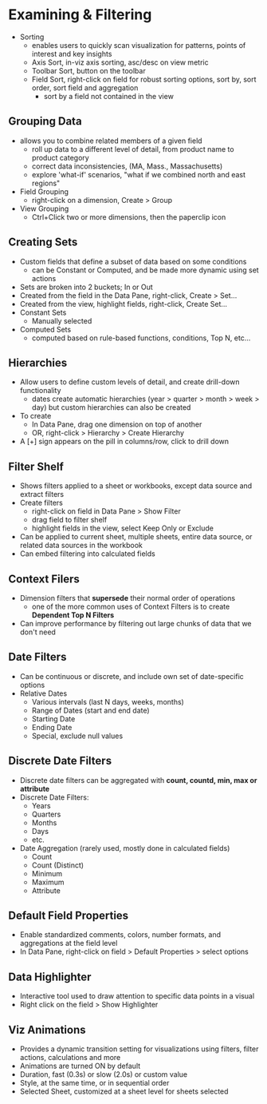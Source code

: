# Examining & Filtering

- Sorting
    - enables users to quickly scan visualization for patterns, points of interest and key insights
	- Axis Sort, in-viz axis sorting, asc/desc on view metric
	- Toolbar Sort, button on the toolbar
	- Field Sort, right-click on field for robust sorting options, sort by, sort order, sort field and aggregation
	    - sort by a field not contained in the view

## Grouping Data

- allows you to combine related members of a given field
    - roll up data to a different level of detail, from product name to product category
	- correct data inconsistencies, (MA, Mass., Massachusetts)
	- explore 'what-if' scenarios, "what if we combined north and east regions"
- Field Grouping
    - right-click on a dimension, Create > Group
- View Grouping
    - Ctrl+Click two or more dimensions, then the paperclip icon

## Creating Sets

- Custom fields that define a subset of data based on some conditions
    - can be Constant or Computed, and be made more dynamic using set actions
- Sets are broken into 2 buckets; In or Out
- Created from the field in the Data Pane, right-click, Create > Set...
- Created from the view, highlight fields, right-click, Create Set...
- Constant Sets
    - Manually selected
- Computed Sets
    - computed based on rule-based functions, conditions, Top N, etc...

## Hierarchies

- Allow users to define custom levels of detail, and create drill-down functionality
    - dates create automatic hierarchies (year > quarter > month > week > day) but custom hierarchies can also be created
- To create
	- In Data Pane, drag one dimension on top of another
	- OR, right-click > Hierarchy > Create Hierarchy
- A [+] sign appears on the pill in columns/row, click to drill down

## Filter Shelf

- Shows filters applied to a sheet or workbooks, except data source and extract filters
- Create filters
    - right-click on field in Data Pane > Show Filter
	- drag field to filter shelf
	- highlight fields in the view, select Keep Only or Exclude
- Can be applied to current sheet, multiple sheets, entire data source, or related data sources in the workbook
- Can embed filtering into calculated fields

## Context Filers

- Dimension filters that **supersede** their normal order of operations
    - one of the more common uses of Context Filters is to create **Dependent Top N Filters**
- Can improve performance by filtering out large chunks of data that we don't need

## Date Filters

- Can be continuous or discrete, and include own set of date-specific options
- Relative Dates
    - Various intervals (last N days, weeks, months)
	- Range of Dates (start and end date)
	- Starting Date
	- Ending Date
	- Special, exclude null values

## Discrete Date Filters

- Discrete date filters can be aggregated with **count, countd, min, max or attribute**
- Discrete Date Filters:
    - Years
	- Quarters
	- Months
	- Days
	- etc.
- Date Aggregation (rarely used, mostly done in calculated fields)
    - Count
	- Count (Distinct)
	- Minimum
	- Maximum
	- Attribute

## Default Field Properties

- Enable standardized comments, colors, number formats, and aggregations at the field level
- In Data Pane, right-click on field > Default Properties > select options

## Data Highlighter

- Interactive tool used to draw attention to specific data points in a visual
- Right click on the field > Show Highlighter

## Viz Animations

- Provides a dynamic transition setting for visualizations using filters, filter actions, calculations and more
- Animations are turned ON by default
- Duration, fast (0.3s) or slow (2.0s) or custom value
- Style, at the same time, or in sequential order
- Selected Sheet, customized at a sheet level for sheets selected

